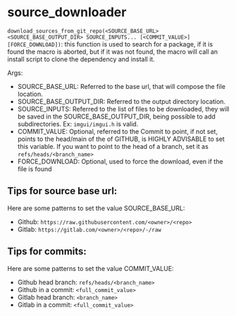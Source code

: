# source_downloader

`download_sources_from_git_repo(<SOURCE_BASE_URL> <SOURCE_BASE_OUTPUT_DIR> SOURCE_INPUTS... [<COMMIT_VALUE>] [FORCE_DOWNLOAD])`:
this function is used to search for a package, if it is found the macro is aborted, but if it was not found, the macro will call an install script to clone the dependency and install it.

Args:
- SOURCE_BASE_URL:  Referred to the base url, that will compose the file location.
- SOURCE_BASE_OUTPUT_DIR: Referred to the output directory location.
- SOURCE_INPUTS: Referred to the list of files to be downloaded, they will be saved in the SOURCE_BASE_OUTPUT_DIR, being possible to add subdirectories. Ex: `imgui/imgui.h` is valid.
- COMMIT_VALUE: Optional, referred to the Commit to point, if not set, points to the head/main of the of GITHUB, is HIGHLY ADVISABLE to set this variable. If you want to point to the head of a branch, set it as `refs/heads/<branch_name>` 
- FORCE_DOWNLOAD: Optional, used to force the download, even if the file is found

## Tips for source base url:

Here are some patterns to set the value SOURCE_BASE_URL:

- Github: `https://raw.githubusercontent.com/<owner>/<repo>`
- Gitlab: `https://gitlab.com/<owner>/<repo>/-/raw`

## Tips for commits:

Here are some patterns to set the value COMMIT_VALUE:

- Github head branch: `refs/heads/<branch_name>`
- Github in a commit: `<full_commit_value>`
- Gitlab head branch: `<branch_name>`
- Gitlab in a commit: `<full_commit_value>`
